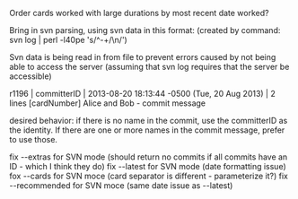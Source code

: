 Order cards worked with large durations by most recent date worked?


Bring in svn parsing, using svn data in this format:
(created by command: svn log | perl -l40pe 's/^-+/\n/')

Svn data is being read in from file to prevent errors caused by not being able to access the server (assuming that svn log requires that the server be accessible)


 r1196 | committerID | 2013-08-20 18:13:44 -0500 (Tue, 20 Aug 2013) | 2 lines  [cardNumber] Alice and Bob -  commit message

 desired behavior: if there is no name in the commit, use the committerID as the identity. If there are one or more names in the commit message, prefer to use those. 


 fix --extras for SVN mode (should return no commits if all commits have an ID - which I think they do)
 fix --latest for SVN mode (date formatting issue)
 fox --cards for SVN moce (card separator is different - parameterize it?)
 fix --recommended for SVN moce (same date issue as --latest)
